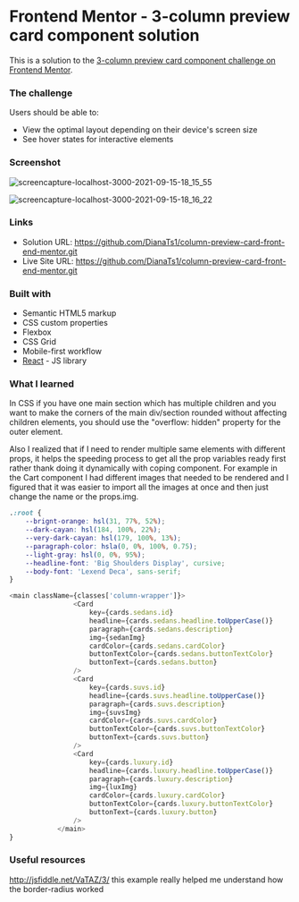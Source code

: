 # Frontend Mentor - 3-column preview card component solution

This is a solution to the [3-column preview card component challenge on Frontend Mentor](https://www.frontendmentor.io/challenges/3column-preview-card-component-pH92eAR2-).


### The challenge

Users should be able to:

- View the optimal layout depending on their device's screen size
- See hover states for interactive elements

### Screenshot
![screencapture-localhost-3000-2021-09-15-18_15_55](https://user-images.githubusercontent.com/73934231/133519790-354c79a3-b38f-408e-ae86-31767b9834c6.png)


![screencapture-localhost-3000-2021-09-15-18_16_22](https://user-images.githubusercontent.com/73934231/133519866-23d31da3-2c58-4835-9ef9-bb27bc7d6d97.png)


### Links

- Solution URL: https://github.com/DianaTs1/column-preview-card-front-end-mentor.git
- Live Site URL: https://github.com/DianaTs1/column-preview-card-front-end-mentor.git


### Built with

- Semantic HTML5 markup
- CSS custom properties
- Flexbox
- CSS Grid
- Mobile-first workflow
- [React](https://reactjs.org/) - JS library


### What I learned

In CSS if you have one main section which has multiple children and you want to make the corners of the main div/section rounded without affecting children elements, you should use the "overflow: hidden" property for the outer element.

Also I realized that if I need to render multiple same elements with different props, it helps the speeding process to get all the prop variables ready first rather thank doing it dynamically with coping component. For example in the Cart component I had different images that needed to be rendered  and I figured that it was easier to import all the images at once and then just change the name or the props.img.


```css
.:root {
	--brignt-orange: hsl(31, 77%, 52%);
	--dark-cayan: hsl(184, 100%, 22%);
	--very-dark-cayan: hsl(179, 100%, 13%);
	--paragraph-color: hsla(0, 0%, 100%, 0.75);
	--light-gray: hsl(0, 0%, 95%);
	--headline-font: 'Big Shoulders Display', cursive;
	--body-font: 'Lexend Deca', sans-serif;
}
```
```js
<main className={classes['column-wrapper']}>
				<Card
					key={cards.sedans.id}
					headline={cards.sedans.headline.toUpperCase()}
					paragraph={cards.sedans.description}
					img={sedanImg}
					cardColor={cards.sedans.cardColor}
					buttonTextColor={cards.sedans.buttonTextColor}
					buttonText={cards.sedans.button}
				/>
				<Card
					key={cards.suvs.id}
					headline={cards.suvs.headline.toUpperCase()}
					paragraph={cards.suvs.description}
					img={suvsImg}
					cardColor={cards.suvs.cardColor}
					buttonTextColor={cards.suvs.buttonTextColor}
					buttonText={cards.suvs.button}
				/>
				<Card
					key={cards.luxury.id}
					headline={cards.luxury.headline.toUpperCase()}
					paragraph={cards.luxury.description}
					img={luxImg}
					cardColor={cards.luxury.cardColor}
					buttonTextColor={cards.luxury.buttonTextColor}
					buttonText={cards.luxury.button}
				/>
			</main>
}
```

### Useful resources

http://jsfiddle.net/VaTAZ/3/ this example really helped me understand how the border-radius worked

